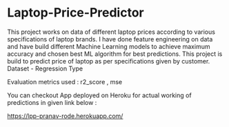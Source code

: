# Laptop-Price-Predictor 
This project works on data of different laptop prices according to various specifications of laptop brands. I have done feature engineering on data and have build different Machine Learning models to achieve maximum accuracy and chosen best ML algorithm for best predictions. This project is build to predict price of laptop as per specifications given by customer.  
Dataset - Regression Type

Evaluation metrics used : r2_score , mse

You can checkout App deployed on Heroku for actual working of predictions in given link below :

https://lpp-pranav-rode.herokuapp.com/

